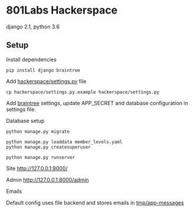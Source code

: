 # 801Labs Hackerspace

django 2.1, python 3.6

## Setup

Install dependencies

    pip install django braintree

Add [hackerspace/settings.py](hackerspace/settings.py) file

    cp hackerspace/settings.py.example hackerspace/settings.py

Add [braintree](https://www.braintreepayments.com/sandbox) settings, update APP_SECRET and database configuration in settings file.

Database setup

    python manage.py migrate

    python manage.py loaddata member_levels.yaml
    python manage.py createsuperuser

    python manage.py runserver

Site http://127.0.0.1:8000/

Admin http://127.0.0.1:8000/admin

Emails

Default config uses file backend and stores emails in [tmp/app-messages](tmp/app-messages)